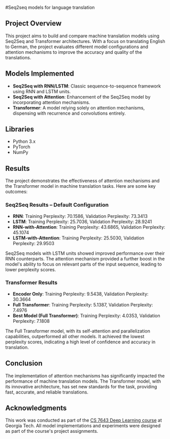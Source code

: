 #Seq2seq models for language translation

## Project Overview
This project aims to build and compare machine translation models using Seq2Seq and Transformer architectures. With a focus on translating English to German, the project evaluates different model configurations and attention mechanisms to improve the accuracy and quality of the translations.

## Models Implemented
- **Seq2Seq with RNN/LSTM**: Classic sequence-to-sequence framework using RNN and LSTM units.
- **Seq2Seq with Attention**: Enhancement of the Seq2Seq model by incorporating attention mechanisms.
- **Transformer**: A model relying solely on attention mechanisms, dispensing with recurrence and convolutions entirely.

## Libraries
- Python 3.x
- PyTorch
- NumPy

## Results
The project demonstrates the effectiveness of attention mechanisms and the Transformer model in machine translation tasks. Here are some key outcomes:

### Seq2Seq Results – Default Configuration
- **RNN**: Training Perplexity: 70.1586, Validation Perplexity: 73.3413
- **LSTM**: Training Perplexity: 25.7036, Validation Perplexity: 28.9241
- **RNN-with-Attention**: Training Perplexity: 43.6865, Validation Perplexity: 45.1074
- **LSTM-with-Attention**: Training Perplexity: 25.5030, Validation Perplexity: 29.9503

Seq2Seq models with LSTM units showed improved performance over their RNN counterparts. The attention mechanism provided a further boost in the model's ability to focus on relevant parts of the input sequence, leading to lower perplexity scores.

### Transformer Results
- **Encoder Only**: Training Perplexity: 9.5438, Validation Perplexity: 30.3664
- **Full Transformer**: Training Perplexity: 5.1387, Validation Perplexity: 7.4976
- **Best Model (Full Transformer)**: Training Perplexity: 4.0353, Validation Perplexity: 7.1808

The Full Transformer model, with its self-attention and parallelization capabilities, outperformed all other models. It achieved the lowest perplexity scores, indicating a high level of confidence and accuracy in translation.

## Conclusion
The implementation of attention mechanisms has significantly impacted the performance of machine translation models. The Transformer model, with its innovative architecture, has set new standards for the task, providing fast, accurate, and reliable translations.

## Acknowledgments
This work was conducted as part of the [CS 7643 Deep Learning course](https://omscs.gatech.edu/cs-7643-deep-learning) at Georgia Tech. All model implementations and experiments were designed as part of the course's project assignments.
